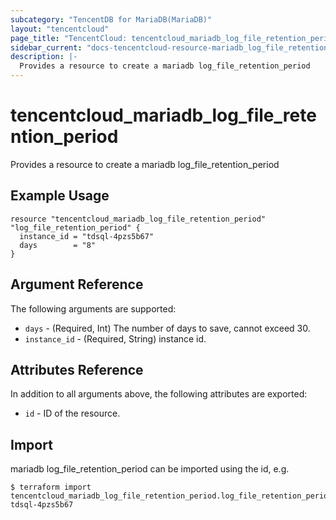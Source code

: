 ```yaml
---
subcategory: "TencentDB for MariaDB(MariaDB)"
layout: "tencentcloud"
page_title: "TencentCloud: tencentcloud_mariadb_log_file_retention_period"
sidebar_current: "docs-tencentcloud-resource-mariadb_log_file_retention_period"
description: |-
  Provides a resource to create a mariadb log_file_retention_period
---
```


# tencentcloud_mariadb_log_file_retention_period

Provides a resource to create a mariadb log_file_retention_period

## Example Usage

```hcl
resource "tencentcloud_mariadb_log_file_retention_period" "log_file_retention_period" {
  instance_id = "tdsql-4pzs5b67"
  days        = "8"
}
```

## Argument Reference

The following arguments are supported:

* `days` - (Required, Int) The number of days to save, cannot exceed 30.
* `instance_id` - (Required, String) instance id.

## Attributes Reference

In addition to all arguments above, the following attributes are exported:

* `id` - ID of the resource.



## Import

mariadb log_file_retention_period can be imported using the id, e.g.
```
$ terraform import tencentcloud_mariadb_log_file_retention_period.log_file_retention_period tdsql-4pzs5b67
```

